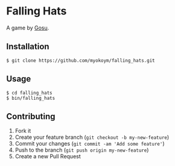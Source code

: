 # Falling Hats

A game by [Gosu][].

[Gosu]:http://www.libgosu.org/

## Installation

    $ git clone https://github.com/myokoym/falling_hats.git

## Usage

    $ cd falling_hats
    $ bin/falling_hats

## Contributing

1. Fork it
2. Create your feature branch (`git checkout -b my-new-feature`)
3. Commit your changes (`git commit -am 'Add some feature'`)
4. Push to the branch (`git push origin my-new-feature`)
5. Create a new Pull Request
